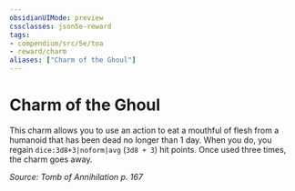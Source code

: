 ```yaml
---
obsidianUIMode: preview
cssclasses: json5e-reward
tags:
- compendium/src/5e/toa
- reward/charm
aliases: ["Charm of the Ghoul"]
---
```

# Charm of the Ghoul

This charm allows you to use an action to eat a mouthful of flesh from a humanoid that has been dead no longer than 1 day. When you do, you regain `dice:3d8+3|noform|avg` (`3d8 + 3`) hit points. Once used three times, the charm goes away.

*Source: Tomb of Annihilation p. 167*